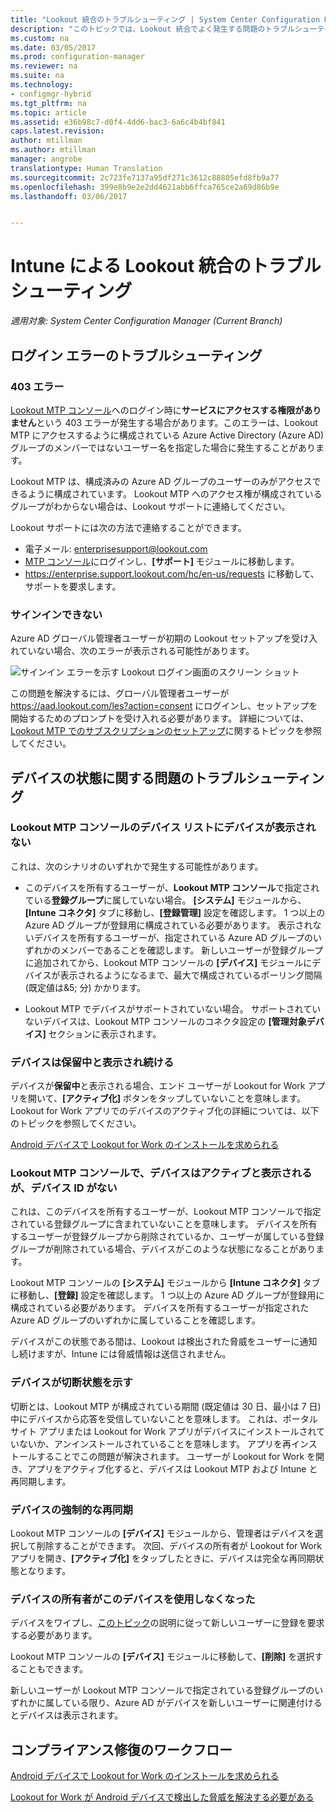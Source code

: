 ```yaml
---
title: "Lookout 統合のトラブルシューティング | System Center Configuration Manager"
description: "このトピックでは、Lookout 統合でよく発生する問題のトラブルシューティングについて説明します。"
ms.custom: na
ms.date: 03/05/2017
ms.prod: configuration-manager
ms.reviewer: na
ms.suite: na
ms.technology:
- configmgr-hybrid
ms.tgt_pltfrm: na
ms.topic: article
ms.assetid: e36b98c7-d0f4-4dd6-bac3-6a6c4b4bf841
caps.latest.revision: 
author: mtillman
ms.author: mtillman
manager: angrobe
translationtype: Human Translation
ms.sourcegitcommit: 2c723fe7137a95df271c3612c88805efd8fb9a77
ms.openlocfilehash: 399e8b9e2e2dd4621abb6ffca765ce2a69d86b9e
ms.lasthandoff: 03/06/2017


---
```

# <a name="troubleshoot-lookout-integration-with-intune"></a>Intune による Lookout 統合のトラブルシューティング

*適用対象: System Center Configuration Manager (Current Branch)*

## <a name="troubleshoot-login-errors"></a>ログイン エラーのトラブルシューティング
### <a name="403-errors"></a>403 エラー
[Lookout MTP コンソール](https://aad.lookout.com)へのログイン時に**サービスにアクセスする権限がありません**という 403 エラーが発生する場合があります。このエラーは、Lookout MTP にアクセスするように構成されている Azure Active Directory (Azure AD) グループのメンバーではないユーザー名を指定した場合に発生することがあります。

Lookout MTP は、構成済みの Azure AD グループのユーザーのみがアクセスできるように構成されています。 Lookout MTP へのアクセス権が構成されているグループがわからない場合は、Lookout サポートに連絡してください。

Lookout サポートには次の方法で連絡することができます。

* 電子メール: enterprisesupport@lookout.com
* [MTP コンソール](http://aad.lookout.com)にログインし、**[サポート]** モジュールに移動します。
* https://enterprise.support.lookout.com/hc/en-us/requests に移動して、サポートを要求します。

### <a name="unable-to-sign-in"></a>サインインできない
Azure AD グローバル管理者ユーザーが初期の Lookout セットアップを受け入れていない場合、次のエラーが表示される可能性があります。

![サインイン エラーを示す Lookout ログイン画面のスクリーン ショット](media/lookout-consent-not-accepted-error.png)

この問題を解決するには、グローバル管理者ユーザーが https://aad.lookout.com/les?action=consent にログインし、セットアップを開始するためのプロンプトを受け入れる必要があります。 詳細については、[Lookout MTP でのサブスクリプションのセットアップ](set-up-your-subscription-with-lookout.md)に関するトピックを参照してください。

## <a name="troubleshoot-device-status-issues"></a>デバイスの状態に関する問題のトラブルシューティング

### <a name="device-not-showing-up-in-the-lookout-mtp-console-device-list"></a>Lookout MTP コンソールのデバイス リストにデバイスが表示されない

これは、次のシナリオのいずれかで発生する可能性があります。
* このデバイスを所有するユーザーが、**Lookout MTP コンソール**で指定されている**登録グループ**に属していない場合。  **[システム]** モジュールから、**[Intune コネクタ]** タブに移動し、**[登録管理]** 設定を確認します。  1 つ以上の Azure AD グループが登録用に構成されている必要があります。  表示されないデバイスを所有するユーザーが、指定されている Azure AD グループのいずれかのメンバーであることを確認します。  新しいユーザーが登録グループに追加されてから、Lookout MTP コンソールの **[デバイス]** モジュールにデバイスが表示されるようになるまで、最大で構成されているポーリング間隔 (既定値は&5; 分) かかります。

* Lookout MTP でデバイスがサポートされていない場合。  サポートされていないデバイスは、Lookout MTP コンソールのコネクタ設定の **[管理対象デバイス]** セクションに表示されます。

### <a name="device-continues-to-be-reported-as-pending"></a>デバイスは**保留中**と表示され続ける

デバイスが**保留中**と表示される場合、エンド ユーザーが Lookout for Work アプリを開いて、**[アクティブ化]** ボタンをタップしていないことを意味します。 Lookout for Work アプリでのデバイスのアクティブ化の詳細については、以下のトピックを参照してください。

[Android デバイスで Lookout for Work のインストールを求められる](http://docs.microsoft.com/intune/enduser/you-are-prompted-to-install-lookout-for-work-android)

### <a name="in-the-lookout-mtp-console-a-device-is-showing-as-active-but-does-not-have-a-device-id"></a>Lookout MTP コンソールで、デバイスはアクティブと表示されるが、デバイス ID がない
これは、このデバイスを所有するユーザーが、Lookout MTP コンソールで指定されている登録グループに含まれていないことを意味します。   デバイスを所有するユーザーが登録グループから削除されているか、ユーザーが属している登録グループが削除されている場合、デバイスがこのような状態になることがあります。

Lookout MTP コンソールの **[システム]** モジュールから **[Intune コネクタ]** タブに移動し、**[登録]** 設定を確認します。  1 つ以上の Azure AD グループが登録用に構成されている必要があります。  デバイスを所有するユーザーが指定された Azure AD グループのいずれかに属していることを確認します。

デバイスがこの状態である間は、Lookout は検出された脅威をユーザーに通知し続けますが、Intune には脅威情報は送信されません。

### <a name="device-shows-disconnected-state"></a>デバイスが切断状態を示す

切断とは、Lookout MTP が構成されている期間 (既定値は 30 日、最小は 7 日) 中にデバイスから応答を受信していないことを意味します。 これは、ポータル サイト アプリまたは Lookout for Work アプリがデバイスにインストールされていないか、アンインストールされていることを意味します。 アプリを再インストールすることでこの問題が解決されます。 ユーザーが Lookout for Work を開き、アプリをアクティブ化すると、デバイスは Lookout MTP および Intune と再同期します。

### <a name="forcing-a-resync-on-the-device"></a>デバイスの強制的な再同期
Lookout MTP コンソールの **[デバイス]** モジュールから、管理者はデバイスを選択して削除することができます。   次回、デバイスの所有者が Lookout for Work アプリを開き、**[アクティブ化]** をタップしたときに、デバイスは完全な再同期状態となります。

### <a name="the-owner-of-the-device-is-no-longer-using-this-device"></a>デバイスの所有者がこのデバイスを使用しなくなった
デバイスをワイプし、[このトピック](https://docs.microsoft.com/en-us/sccm/mdm/deploy-use/wipe-lock-reset-devices#full-wipe)の説明に従って新しいユーザーに登録を要求する必要があります。


Lookout MTP コンソールの **[デバイス]** モジュールに移動して、**[削除]** を選択することもできます。

新しいユーザーが Lookout MTP コンソールで指定されている登録グループのいずれかに属している限り、Azure AD がデバイスを新しいユーザーに関連付けるとデバイスは表示されます。

## <a name="compliance-remediation-workflows"></a>コンプライアンス修復のワークフロー
[Android デバイスで Lookout for Work のインストールを求められる]( http://docs.microsoft.com/intune/enduser/you-are-prompted-to-install-lookout-for-work-android)

[Lookout for Work が Android デバイスで検出した脅威を解決する必要がある](http://docs.microsoft.com/intune/enduser/you-need-to-resolve-a-threat-found-by-lookout-for-work-android)

